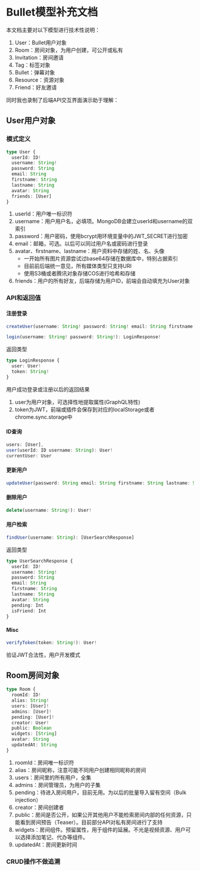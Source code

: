 # Bullet模型补充文档

本文档主要对以下模型进行技术性说明：
1. User：Bullet用户对象
2. Room：房间对象，为用户创建，可公开或私有
3. Invitation：房间邀请
4. Tag：标签对象
5. Bullet：弹幕对象
6. Resource：资源对象
7. Friend：好友邀请

同时我也录制了后端API交互界面演示助于理解：

## User用户对象
### 模式定义
```ts
type User {
  userId: ID!
  username: String!
  password: String
  email: String
  firstname: String
  lastname: String
  avatar: String
  friends: [User]
}
```
1. userId：用户唯一标识符
2. username：用户用户名，必填项。MongoDB会建立userId和username的双索引
3. password：用户密码，使用bcrypt用环境变量中的JWT_SECRET进行加密
4. email：邮箱，可选。以后可以同过用户名或密码进行登录
5. avatar、firstname、lastname：用户资料中存储的姓、名、头像
    * 一开始所有图片资源尝试过base64存储在数据库中，特别占据索引
    * 目前前后端统一意见，所有媒体类型只支持URI
    * 使用S3桶或者腾讯对象存储COS进行哈希和存储
6. friends：用户的所有好友，后端存储为用户ID，前端会自动填充为User对象

### API和返回值

#### 注册登录
```ts
createUser(username: String! password: String! email: String firstname: String lastname: String avatar: String): LoginResponse!

login(username: String! password: String!): LoginResponse!
```

返回类型
```ts
type LoginResponse {
  user: User!
  token: String!
}
```
用户成功登录或注册以后的返回结果
1. user为用户对象，可选择性地提取属性(GraphQL特性)
2. token为JWT，前端或插件会保存到对应的localStorage或者chrome.sync.storage中


#### ID查询
```ts
users: [User],
user(userId: ID username: String): User!
currentUser: User
```

#### 更新用户
```ts
updateUser(password: String email: String firstname: String lastname: String avatar: String): User!
```

#### 删除用户
```ts
delete(username: String!): User!
```

#### 用户检索
```ts
findUser(username: String): [UserSearchResponse]
```
返回类型

```ts
type UserSearchResponse {
  userId: ID!
  username: String!
  password: String
  email: String
  firstname: String
  lastname: String
  avatar: String
  pending: Int
  isFriend: Int
}
```

#### Misc
```ts
verifyToken(token: String!): User!
```
验证JWT合法性，用户开发模式

## Room房间对象
```ts
type Room {
  roomId: ID!
  alias: String!
  users: [User]!
  admins: [User]!
  pending: [User]!
  creator: User!
  public: Boolean
  widgets: [String]
  avatar: String
  updatedAt: String
}
```

1. roomId：房间唯一标识符
2. alias：房间昵称，注意可能不同用户创建相同昵称的房间
3. users：房间里的所有用户，全集
4. admins：房间管理员，为用户的子集
5. pending：待进入房间用户，目前无用。为以后的批量导入留有空间（Bulk injection）
6. creator：房间创建者
7. public：房间是否公开，如果公开其他用户不能检索房间内部的任何资源，只能看到房间预告（Teaser）。目前部分API对私有房间进行了支持
8. widgets：房间组件。预留属性，用于组件的延展。不光是视频资源、用户可以选择添加笔记、代办等组件。
9. updatedAt：房间更新时间

### CRUD操作不做追溯
